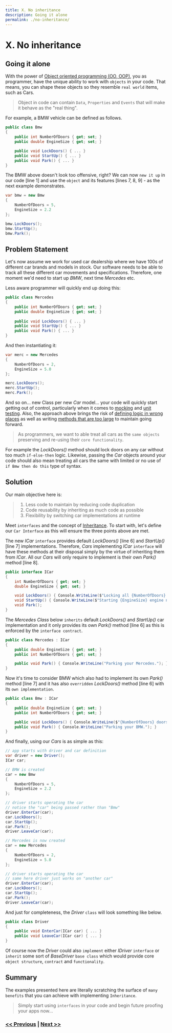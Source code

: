 ```yaml
---
title: X. No inheritance
description: Going it alone
permalink: ./no-inheritance/
---
```


# X. No inheritance

## Going it alone

With the power of [Object oriented programming (OO, OOP)](https://en.wikipedia.org/wiki/Object-oriented_programming), you as programmer, have the unique ability to work with `objects` in your code. That means, you can shape these objects so they resemble `real world` items, such as Cars.

> Object in code can contain `Data`, `Properties` and `Events` that will make it behave as the "real thing". 

For example, a BMW vehicle can be defined as follows.

```csharp
public class Bmw
{
    public int NumberOfDoors { get; set; }
    public double EngineSize { get; set; }

    public void LockDoors() { ... }
    public void StartUp() { ... }
    public void Park() { ... }
}
```

The BMW above doesn't look too offensive, right? We can now `new it up` in our code [line 1] and use the `object` and its features [lines 7, 8, 9] - as the next example demonstrates.

```csharp
var bmw = new Bmw
{
    NumberOfDoors = 5,
    EngineSize = 2.2
};

bmw.LockDoors();
bmw.StartUp();
bmw.Park();
```

## Problem Statement

Let's now assume we work for used car dealership where we have 100s of different car brands and models in stock. Our software needs to be able to track all these different car movements and specifications. Therefore, one moment we'd need to start up *BMW*, next time *Mercedes* etc. 

Less aware programmer will quickly end up doing this:

```csharp
public class Mercedes
{
    public int NumberOfDoors { get; set; }
    public double EngineSize { get; set; }
    
    public void LockDoors() { ... }
    public void StartUp() { ... }
    public void Park() { ... }
}
```

And then instantiating it:


```csharp
var merc = new Mercedes
{
    NumberOfDoors = 2,
    EngineSize = 5.0
};

merc.LockDoors();
merc.StartUp();
merc.Park();
```

And so on... new Class per new *Car* model... your code will quickly start getting out of control, particularly when it comes to [mocking](https://en.wikipedia.org/wiki/Mock_object) and [unit testing](no-unit-tests.md). Also, the approach above brings the risk of [defining logic in wrong places](logic-in-wrong-places.md) as well as writing [methods that are too large](large-method-bodies.md) to maintain going forward.

> As programmers, we want to able treat all cars as the `same objects` preserving and re-using their `core functionality`. 

For example the *LockDoors()* method should lock doors on any car without too much `if-else-then` logic. Likewise, passing the *Car* objects around your code should also mean treating all cars the same with limited or no use of `if Bmw then do this` type of syntax.

## Solution

Our main objective here is:

> 1. Less code to maintain by reducing code duplication
> 2. Code reusability by inheriting as much code as possible
> 3. Flexibility by switching car implementations at runtime

Meet `interfaces` and the concept of [Inheritance](https://en.wikipedia.org/wiki/Inheritance_(object-oriented_programming)). To start with, let's define our `Car Interface` as this will ensure the three points above are met.

The new *ICar* `interface` provides default *LockDoors()* [line 6] and *StartUp()* [line 7] implementations. Therefore, *Cars* implementing *ICar* `interface` will have these methods at their disposal simply by the virtue of inheriting them from *ICar*. All our *Cars* will only require to implement is their own *Park()* method [line 8].

```csharp
public interface ICar
{
    int NumberOfDoors { get; set; }
    double EngineSize { get; set; }

    void LockDoors() { Console.WriteLine($"Locking all {NumberOfDoors} doors."); }
    void StartUp() { Console.WriteLine($"Starting {EngineSize} engine now."); }
    void Park();
}
```

The *Mercedes Class* below `inherits` default *LockDoors()* and *StartUp()* car implementation and it only provides its own *Park()* method [line 6] as this is enforced by the `interface contract`.

```csharp
public class Mercedes : ICar
{
    public double EngineSize { get; set; }
    public int NumberOfDoors { get; set; }

    public void Park() { Console.WriteLine("Parking your Mercedes."); }
}
```

Now it's time to consider BMW which also had to implement its own *Park()* method [line 7] and it has also `overridden` *LockDoors()* method [line 6] with its `own implementation`.

```csharp
public class Bmw : ICar
{
    public double EngineSize { get; set; }
    public int NumberOfDoors { get; set; }

    public void LockDoors() { Console.WriteLine($"{NumberOfDoors} doors locked."); }
    public void Park() { Console.WriteLine("Parking your BMW."); }
}
```

And finally, using our *Cars* is as simple as this:

```csharp
// app starts with driver and car definition
var driver = new Driver();
ICar car;

// BMW is created
car = new Bmw
{
    NumberOfDoors = 5,
    EngineSize = 2.2
};

// driver starts operating the car
// notice the "car" being passed rather than "Bmw"
driver.EnterCar(car);
car.LockDoors();
car.StartUp();
car.Park();
driver.LeaveCar(car);

// Mercedes is now created
car = new Mercedes
{
    NumberOfDoors = 2,
    EngineSize = 5.0
};

// driver starts operating the car
// same here driver just works on "another car"
driver.EnterCar(car);
car.LockDoors();
car.StartUp();
car.Park();
driver.LeaveCar(car);
```

And just for completeness, the *Driver* `class` will look something like below.

```csharp
public class Driver
{
    public void EnterCar(ICar car) { ... }
    public void LeaveCar(ICar car) { ... }
}
```

Of course now the *Driver* could also `implement` either *IDriver* `interface` or `inherit` some sort of *BaseDriver* `base class` which would provide core `object structure`, `contract` and `functionality`.

## Summary

The examples presented here are literally scratching the surface of `many benefits` that you can achieve with implementing `Inheritance`.

> Simply start using `interfaces` in your code and begin future proofing your apps now...

### [<< Previous](not-using-using.md) | [Next >>](writing-too-generic-code.md)
